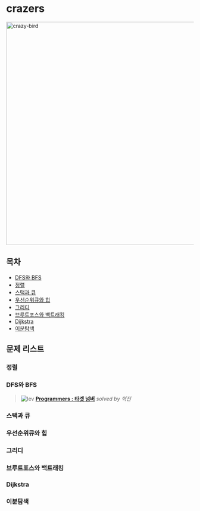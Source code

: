 # crazers
<img src="https://user-images.githubusercontent.com/22493971/163156603-b91402a9-7177-48cd-b702-9e5dec0ef5d5.png" alt="crazy-bird" width="600" />

## 목차

- [DFS와 BFS](#dfs와-bfs)
- [정렬](#정렬)
- [스택과 큐](#스택과-큐)
- [우선순위큐와 힙](#우선순위큐와-힙)
- [그리디](#그리디)
- [브루트포스와 백트래킹](#브루트포스와-백트래킹)
- [Dijkstra](#dijkstra)
- [이분탐색](#이분탐색)

## 문제 리스트

### 정렬


### DFS와 BFS

>![lev](https://img.shields.io/badge/Level2-blue) **[Programmers : 타겟 넘버](/problems/dfs/타겟넘버)** _solved by 혁진_


### 스택과 큐


### 우선순위큐와 힙

### 그리디

### 브루트포스와 백트래킹

### Dijkstra

### 이분탐색
